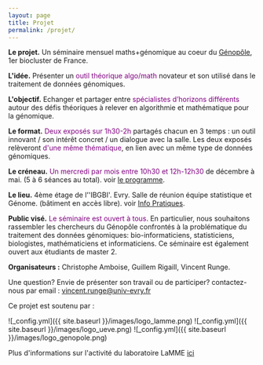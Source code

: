 ```yaml
---
layout: page
title: Projet
permalink: /projet/
---
```


**Le projet.** Un séminaire mensuel maths+génomique au coeur du [Génopôle](https://www.genopole.fr/), 1er biocluster de France.

**L'idée.** Présenter un <span style="color:purple">outil théorique algo/math</span> novateur et son utilisé dans le traitement de données génomiques.

**L'objectif.** Echanger et partager entre <span style="color:purple">spécialistes d’horizons différents</span> autour des défis théoriques à relever en algorithmie et mathématique pour la génomique.

**Le format.** <span style="color:purple">Deux exposés sur 1h30-2h</span> partagés chacun en 3 temps : un outil innovant / son intérêt concret / un dialogue avec la salle. Les deux exposés relèveront <span style="color:purple">d'une même thématique</span>, en lien avec un même type de données génomiques.

**Le créneau.** <span style="color:purple">Un mercredi par mois entre 10h30 et 12h-12h30</span> de décembre à mai. (5 à 6 séances au total). voir [le programme](exposes.md).

**Le lieu.**  4ème étage de l’'IBGBI'. Evry. Salle de réunion équipe statistique et Génome. (bâtiment en accès libre). voir [Info Pratiques](infos.md).

**Public visé.** <span style="color:purple">Le séminaire est ouvert à tous</span>. En particulier, nous souhaitons rassembler les chercheurs du Génopôle confrontés à la problématique du traitement des données génomiques: bio-informaticiens, statisticiens, biologistes, mathématiciens et informaticiens. Ce séminaire est également ouvert aux étudiants de master 2.

**Organisateurs :** Christophe Amboise, Guillem Rigaill, Vincent Runge.

Une question? Envie de présenter son travail ou de participer? contactez-nous par email : vincent.runge@univ-evry.fr

Ce projet est soutenu par :

![_config.yml]({{ site.baseurl }}/images/logo_lamme.png)
![_config.yml]({{ site.baseurl }}/images/logo_ueve.png)
![_config.yml]({{ site.baseurl }}/images/logo_genopole.png)

Plus d'informations sur l'activité du laboratoire LaMME [ici](http://www.math-evry.cnrs.fr/doku.php)

